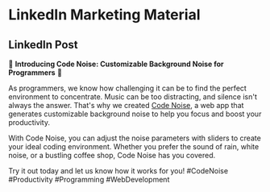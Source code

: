 # LinkedIn Marketing Material

## LinkedIn Post

🚀 **Introducing Code Noise: Customizable Background Noise for Programmers** 🚀

As programmers, we know how challenging it can be to find the perfect environment to concentrate. Music can be too distracting, and silence isn't always the answer. That's why we created [Code Noise](https://code-noise.vercel.app), a web app that generates customizable background noise to help you focus and boost your productivity.

With Code Noise, you can adjust the noise parameters with sliders to create your ideal coding environment. Whether you prefer the sound of rain, white noise, or a bustling coffee shop, Code Noise has you covered.

Try it out today and let us know how it works for you! #CodeNoise #Productivity #Programming #WebDevelopment
